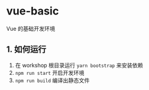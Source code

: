 # vue-basic

Vue 的基础开发环境

## 1. 如何运行

1. 在 workshop 根目录运行 `yarn bootstrap` 来安装依赖
2. `npm run start` 开启开发环境
3. `npm run build` 编译出静态文件